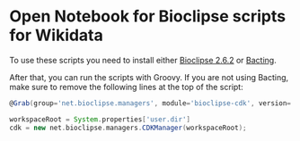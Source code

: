 # Open Notebook for Bioclipse scripts for Wikidata

To use these scripts you need to install either
[Bioclipse 2.6.2](https://sourceforge.net/projects/bioclipse/files/bioclipse2/bioclipse2.6.2)
or [Bacting](https://github.com/egonw/bacting).

After that, you can run the scripts with Groovy. If you are not using Bacting, make sure
to remove the following lines at the top of the script:

```groovy
@Grab(group='net.bioclipse.managers', module='bioclipse-cdk', version='0.0.2-SNAPSHOT')

workspaceRoot = System.properties['user.dir']
cdk = new net.bioclipse.managers.CDKManager(workspaceRoot);
```
